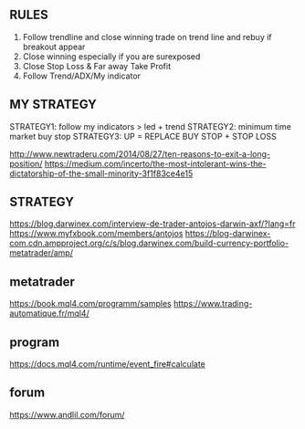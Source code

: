 ## RULES

1. Follow trendline and close winning trade on trend line and rebuy if breakout appear
2. Close winning especially if you are surexposed
3. Close Stop Loss & Far away Take Profit
4. Follow Trend/ADX/My indicator

## MY STRATEGY

STRATEGY1: follow my indicators > led + trend
STRATEGY2: minimum time market buy stop
STRATEGY3: UP = REPLACE BUY STOP + STOP LOSS

http://www.newtraderu.com/2014/08/27/ten-reasons-to-exit-a-long-position/
https://medium.com/incerto/the-most-intolerant-wins-the-dictatorship-of-the-small-minority-3f1f83ce4e15

## STRATEGY 
https://blog.darwinex.com/interview-de-trader-antojos-darwin-axf/?lang=fr
https://www.myfxbook.com/members/antojos
https://blog-darwinex-com.cdn.ampproject.org/c/s/blog.darwinex.com/build-currency-portfolio-metatrader/amp/

## metatrader

https://book.mql4.com/programm/samples
https://www.trading-automatique.fr/mql4/

## program
https://docs.mql4.com/runtime/event_fire#calculate

## forum
https://www.andlil.com/forum/